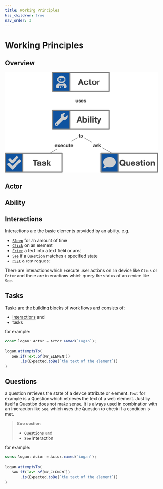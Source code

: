 ```yaml
---
title: Working Principles
has_children: true
nav_order: 3
---
```

# Working Principles

## Overview
![Overview](res/images/screenplay_overview.png)

## Actor

## Ability

## Interactions

Interactions are the basic elements provided by an ability.
 e.g.
 - [`Sleep`](reference/interactions/general/SLEEP.md) for an amount of time
 - [`Click`](reference/interactions/web/CLICK.md) on an element
 - [`Enter`](reference/interactions/web/ENTER.md) a text into a text field or area
 - [`See`](reference/interactions/general/SEE.md) if a `Question` matches a specified state
 - [`Post`](reference/interactions/rest/POST.md) a rest request
 
 There are interactions which execute user actions on an device like `Click` or `Enter`
 and there are interactions which query the status of an device like `See`.
 
 ## Tasks
 
 Tasks are the building blocks of work flows and consists of:
 - [interactions](reference/INTERACTIONS.md) and
 - tasks
 
  for example:
  ```typescript
 const logan: Actor = Actor.named(`Logan`);
 
 logan.attemptsTo(
     See.if(Text.of(MY_ELEMENT))
         .is(Expected.toBe(`the text of the element`))
 )
 ```
 
 ## Questions
 
 a question retrieves the state of a device attribute or element.
 `Text` for example is a Question which retrieves the text of a web element. 
 Just by itself a Question does not make sense.
 It is always used in combination with an Interaction like `See`, which uses the Question to check if a condition is met.
 
> See section 
> - [`Questions`](reference/QUESTIONS.md) and
> - [`See` Interaction](reference/interactions/general/SEE.md) 
 
for example:
 ```typescript
const logan: Actor = Actor.named(`Logan`);

logan.attemptsTo(
    See.if(Text.of(MY_ELEMENT))
        .is(Expected.toBe(`the text of the element`))
)
```